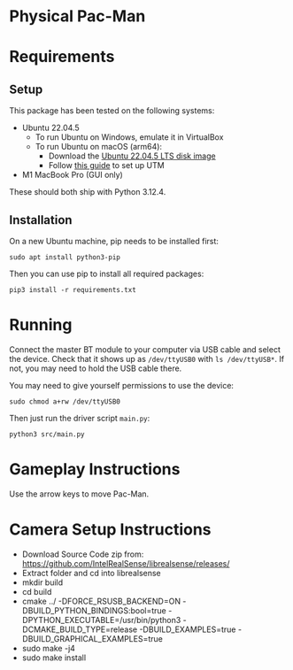 # Physical Pac-Man
# Requirements
## Setup
This package has been tested on the following systems:
- Ubuntu 22.04.5
	- To run Ubuntu on Windows, emulate it in VirtualBox
	- To run Ubuntu on macOS (arm64):
		- Download the [Ubuntu 22.04.5 LTS disk image](https://cdimage.ubuntu.com/releases/22.04.3/release/)
		- Follow [this guide](https://techblog.shippio.io/how-to-run-an-ubuntu-22-04-vm-on-m1-m2-apple-silicon-9554adf4fda1) to set up UTM
- M1 MacBook Pro (GUI only)

These should both ship with Python 3.12.4.

## Installation
On a new Ubuntu machine, pip needs to be installed first:
```
sudo apt install python3-pip
```

Then you can use pip to install all required packages:
```
pip3 install -r requirements.txt
```

# Running
Connect the master BT module to your computer via USB cable and select the device. Check that it shows up as `/dev/ttyUSB0` with `ls /dev/ttyUSB*`. If not, you may need to hold the USB cable there.

You may need to give yourself permissions to use the device:
```
sudo chmod a+rw /dev/ttyUSB0
```

Then just run the driver script `main.py`:
```
python3 src/main.py
```

# Gameplay Instructions
Use the arrow keys to move Pac-Man.

# Camera Setup Instructions
- Download Source Code zip from: https://github.com/IntelRealSense/librealsense/releases/
- Extract folder and cd into librealsense
- mkdir build
- cd build
- cmake ../ -DFORCE_RSUSB_BACKEND=ON -DBUILD_PYTHON_BINDINGS:bool=true -DPYTHON_EXECUTABLE=/usr/bin/python3 -DCMAKE_BUILD_TYPE=release -DBUILD_EXAMPLES=true -DBUILD_GRAPHICAL_EXAMPLES=true
- sudo make -j4
- sudo make install
